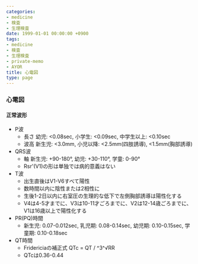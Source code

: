 ```yaml
---
categories:
- medicine
- 検査
- 生理検査
date: 1999-01-01 00:00:00 +0900
tags:
- medicine
- 検査
- 生理検査
- private-memo
- AYOR
title: 心電図
type: page
---
```


### 心電図

#### 正常波形

- P波
  - 長さ 幼児: \<0.08sec, 小学生: \<0.09sec, 中学生以上: \<0.10sec
  - 波高 新生児: \<3.0mm, 小児以降: \<2.5mm(四肢誘導),
        \<1.5mm(胸部誘導)
- QRS波
  - 軸 新生児: +90-180°, 幼児: +30-110°, 学童: 0-90°
  - Rsr\'(V1)の形は単独では病的意義はない
- T波
  - 出生直後はV1-V6すべて陽性
  - 数時間以内に陰性または2相性に
  - 生後1-2日以内に右室圧の生理的な低下で左側胸部誘導は陽性化する
  - V4は4-5才までに、V3は10-11才ごろまでに、V2は12-14歳ごろまでに、V1は16歳以上で陽性化する
- PR(PQ)時間
  - 新生児: 0.07-0.012sec, 乳児期: 0.08-0.14sec, 幼児期:
        0.10-0.15sec, 学童期: 0.10-0.18sec
- QT時間
  - Fridericiaの補正式 QTc = QT / ^3^√RR
  - QTcは0.36-0.44

